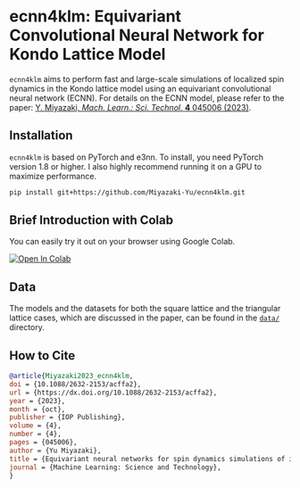 # ecnn4klm: Equivariant Convolutional Neural Network for Kondo Lattice Model

`ecnn4klm` aims to perform fast and large-scale simulations of localized spin dynamics in the Kondo lattice model using an equivariant convolutional neural network (ECNN). For details on the ECNN model, please refer to the paper: <a href="https://dx.doi.org/10.1088/2632-2153/acffa2" target="blank">Y. Miyazaki, <i>Mach. Learn.: Sci. Technol.</i> <b>4</b> 045006 (2023)</a>.

## Installation

`ecnn4klm` is based on PyTorch and e3nn. To install, you need PyTorch version 1.8 or higher. I also highly recommend running it on a GPU to maximize performance.

```bash
pip install git+https://github.com/Miyazaki-Yu/ecnn4klm.git
```

## Brief Introduction with Colab

You can easily try it out on your browser using Google Colab.

<!-- <a href="http://colab.research.google.com/github/Miyazaki-Yu/blob/master/notebook/ecnn_test.ipynb" target="_blank">
    <img src="https://colab.research.google.com/assets/colab-badge.svg"/>
</a> -->
[![Open In Colab](https://colab.research.google.com/assets/colab-badge.svg)](http://colab.research.google.com/github/Miyazaki-Yu/ecnn4klm/blob/master/notebook/ecnn_test.ipynb)

## Data

The models and the datasets for both the square lattice and the triangular lattice cases, which are discussed in the paper, can be found in the [`data/`](https://github.com/Miyazaki-Yu/ecnn4klm/tree/main/data) directory.

## How to Cite

```bibtex
@article{Miyazaki2023_ecnn4klm,
doi = {10.1088/2632-2153/acffa2},
url = {https://dx.doi.org/10.1088/2632-2153/acffa2},
year = {2023},
month = {oct},
publisher = {IOP Publishing},
volume = {4},
number = {4},
pages = {045006},
author = {Yu Miyazaki},
title = {Equivariant neural networks for spin dynamics simulations of itinerant magnets},
journal = {Machine Learning: Science and Technology},
}
```
